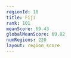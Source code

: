 ```yaml
---
regionId: 18
title: Fiji
rank: 101
meanScore: 69.43
globalMeanScore: 69.82
numRegions: 220
layout: region_score
---
```


